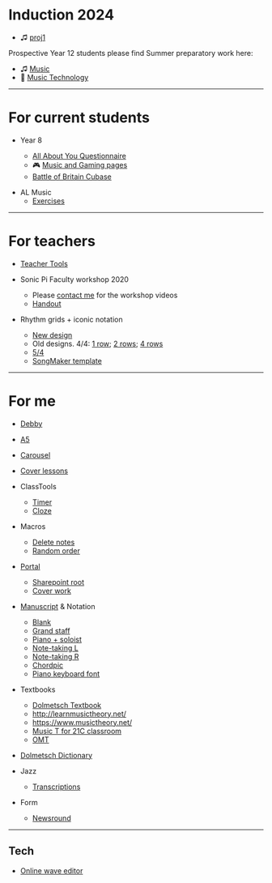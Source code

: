 
<!--

# Learning

* [Sonic Pi resources](http://ereed.gitbook.io)
* [View repo](https://github.com/MrReedSWCHS/mrreedswchs.github.io)


-->

# Induction 2024

*  &#9835; [proj1](https://github.com/reedmusic/reedmusic.github.io/raw/master/mt-induction2024/dl/proj1.logicx.zip)

Prospective Year 12 students please find Summer preparatory work here:

*  &#9835; [Music](https://github.com/reedmusic/reedmusic.github.io/raw/master/mu-induction2024/Music%20Preparation.docx)
* &#127908; [Music Technology](/mt-induction2024) 


<hr>

# For current students

* Year 8
	
	* [All About You Questionnaire](https://forms.office.com/Pages/ResponsePage.aspx?id=wkFzQD20TkC8a5Jt2e28sZR0nD1CTQdDg_NfhdTAo2hUMEo5Vk1SOEhJNkZLV04wSjQyOU9LMzFRQy4u)
	* &#127918; [Music and Gaming pages](https://swchsmusic.gitbook.io/y8-music/gaming-and-music/chiptune)
	* [Battle of Britain Cubase](https://github.com/MrReedSWCHS/mrreedswchs.github.io/raw/master/y8/BattleOfBritain.zip)

<!--
* [VIP Studio Sessions](https://swchsmusic.gitbook.io/y8-music/vip-studio-sessions/logging-in)
* [Sonic Pi lessons](https://ereed.gitbook.io/learn-sonic-pi/faq)
	* [Lots more ideas](https://sonic-pi.mehackit.org/exercises/en/01-introduction/01-introduction.html)

* [Professional links](links.html)
-->


* AL Music
	* [Exercises](/exercises)




<hr>

# For teachers

* [Teacher Tools](/teacher-tools)

* Sonic Pi Faculty workshop 2020
	* Please [contact me](mailto:ereed@swchs.net) for the workshop videos
	* [Handout](handout.html)

* Rhythm grids + iconic notation
	* [New design](iconic/iconicchoices.htm)
	* Old designs. 4/4: [1 row](iconic/iconic8s.htm); [2 rows](iconic/iconic8s_2.htm); [4 rows](iconic/iconic8s_4.htm)
	* [5/4](iconic/iconic54.htm)
	* [SongMaker template](https://musiclab.chromeexperiments.com/Song-Maker/song/4938643022282752)


<hr>

# For me

* [Debby](jb/debby.pdf)
* [A5](jb/debbya5.pdf)

* [Carousel](https://www.carousel-learning.com/)
* [Cover lessons](https://swchs365.sharepoint.com/sites/SettingCoverforAbsence/Shared%20Documents/Forms/AllItems.aspx)

* ClassTools
	* [Timer](https://www.classtools.net/timer/)
	* [Cloze](https://www.classtools.net/cloze/index.php)

* Macros
	* [Delete notes](macros\del_notes.txt)
	* [Random order](macros\shuffle_slides.txt)

* [Portal](https://portal.office.com)
  * [Sharepoint root](https://swchs365.sharepoint.com/sites/MusicDepartment/Shared%20Documents/Forms/AllItems.aspx)
  * [Cover work](https://swchs365.sharepoint.com/sites/SettingCoverforAbsence/Shared%20Documents/Forms/AllItems.aspx)

* [Manuscript](https://www.dolmetsch.com/manuscriptpaper.htm) & Notation
	* [Blank](https://www.dolmetsch.com/blankmanuscript6portwiderule.pdf)
	* [Grand staff](https://www.dolmetsch.com/blankmanuscriptpiano4large.pdf)
	* [Piano + soloist](http://www.musicsheaf.com/cgi-bin/mspaper?name=blank3x4&type=pdf)
	* [Note-taking L](http://www.musicsheaf.com/cgi-bin/mspaper?name=theoryr12&type=pdf)
	* [Note-taking R](http://www.musicsheaf.com/cgi-bin/mspaper?name=theoryl12&type=pdf)
	* [Chordpic](https://chordpic.com/)
	* [Piano keyboard font](https://www.fontspace.com/keyboard-chord-diagram-font-f25876?fbclid=IwAR0MH6in6vuvY6z4yceatoT6opa_z8yYcARfU7c56zbd8njb43uu3LW6OxY)

* Textbooks
	* [Dolmetsch Textbook](https://www.dolmetsch.com/theoryintro.htm)
	* <http://learnmusictheory.net/>
	* <https://www.musictheory.net/>
	* [Music T for 21C classroom](https://musictheory.pugetsound.edu/mt21c/)
	* [OMT](http://openmusictheory.com/contents.html)
	
* [Dolmetsch Dictionary](https://www.dolmetsch.com/theoryindex.htm)

* Jazz
	* [Transcriptions](http://scooby-sax.com/Transcriptions.html)

* Form
	* [Newsround](https://www.bbc.co.uk/newsround/43245617)
<hr>

## Tech

* [Online wave editor](https://twistedwave.com/online)
